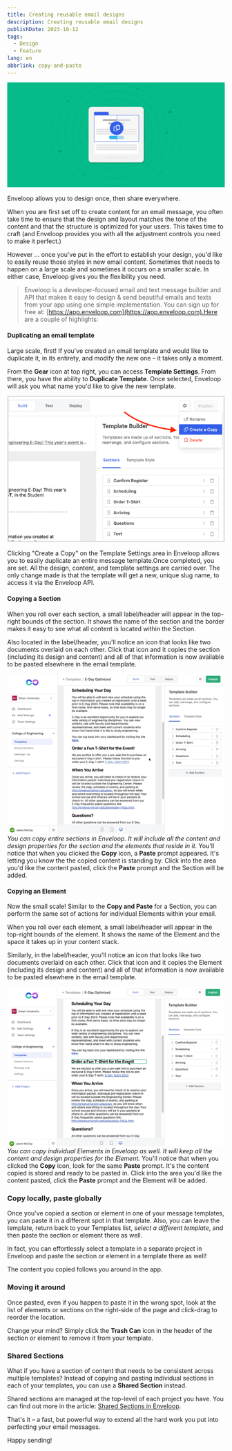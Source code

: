 ```yaml
---
title: Creating reusable email designs
description: Creating reusable email designs
publishDate: 2023-10-12
tags:
  - Design
  - Feature
lang: en
abbrlink: copy-and-paste
---
```


![Enveloop Copy and Paste Functionality](/img/header-copy-paste.png)

Enveloop allows you to design once, then share everywhere. 

When you are first set off to create content for an email message, you often take time to ensure that the design and layout matches the tone of the content and that the structure is optimized for your users. This takes time to craft (and Enveloop provides you with all the adjustment controls you need to make it perfect.)

However ... once you've put in the effort to establish your design, you'd like to easily reuse those styles in new email content. Sometimes that needs to happen on a large scale and sometimes it occurs on a smaller scale. In either case, Enveloop gives you the flexibility you need. 

> Enveloop is a developer-focused email and text message builder and API that makes it easy to design &amp; send beautiful emails and texts from your app using one simple implementation. You can sign up for free at: [https://app.enveloop.com](https://app.enveloop.com).Here are a couple of highlights:

#### Duplicating an email template

Large scale, first! If you've created an email template and would like to duplicate it, in its entirety, and modify the new one – it takes only a moment.

From the **Gear** icon at top right, you can access **Template Settings**. From there, you have the ability to **Duplicate Template**. Once selected, Enveloop will ask you what name you'd like to give the new template.

![A view of a drop-down settings menu in Enveloop and a red pointer is highlighting the words &quot;Create a Copy&quot;.](/img/copy-paste-create-a-copy.png)

Clicking "Create a Copy" on the Template Settings area in Enveloop allows you to easily duplicate an entire message template.Once completed, you are set. All the design, content, and template settings are carried over. The only change made is that the template will get a new, unique slug name, to access it via the Enveloop API.

#### Copying a Section

When you roll over each section, a small label/header will appear in the top-right bounds of the section. It shows the name of the section and the border makes it easy to see what all content is located within the Section.

Also located in the label/header, you'll notice an icon that looks like two documents overlaid on each other. Click that icon and it copies the section (including its design and content) and all of that information is now available to be pasted elsewhere in the email template.

![An animation of a cursor, selection a section of text, and choosing an icon that copies and, then, pastes the section into a email template.](/img/copy-paste-copy-section-animation.gif)
*You can copy entire sections in Enveloop. It will include all the content and design properties for the section and the elements that reside in it.*
You'll notice that when you clicked the **Copy** icon, a **Paste** prompt appeared. It's letting you know the the copied content is standing by. Click into the area you'd like the content pasted, click the **Paste** prompt and the Section will be added.

#### Copying an Element

Now the small scale! Similar to the **Copy and Paste** for a Section, you can perform the same set of actions for individual Elements within your email.

When you roll over each element, a small label/header will appear in the top-right bounds of the element. It shows the name of the Element and the space it takes up in your content stack.

Similarly, in the label/header, you'll notice an icon that looks like two documents overlaid on each other. Click that icon and it copies the Element (including its design and content) and all of that information is now available to be pasted elsewhere in the email template.

![An animation of a cursor, selecting an element of text, and choosing an icon that copies and, then, pastes the element into a email template.](/img/copy-paste-paste-section-animation.gif)
*You can copy individual Elements in Enveloop as well. It will keep all the content and design properties for the Element.*
You'll notice that when you clicked the **Copy** icon, look for the same **Paste** prompt. It's the content copied is stored and ready to be pasted in. Click into the area you'd like the content pasted, click the **Paste** prompt and the Element will be added.

### Copy locally, paste globally

Once you've copied a section or element in one of your message templates, you can paste it in a different spot in that template. Also, you can leave the template, return back to your Templates list, *select a different template*, and then paste the section or element there as well.

In fact, you can effortlessly select a template in a separate project in Enveloop and paste the section or element in a template there as well!

The content you copied follows you around in the app.

### Moving it around

Once pasted, even if you happen to paste it in the wrong spot, look at the list of elements or sections on the right-side of the page and click-drag to reorder the location.

Change your mind? Simply click the **Trash Can** icon in the header of the section or element to remove it from your template. 

### Shared Sections

What if you have a section of content that needs to be consistent across multiple templates? Instead of copying and pasting individual sections in each of your templates, you can use a **Shared Section** instead. 

Shared sections are managed at the top-level of each project you have. You can find out more in the article: [Shared Sections in Enveloop](https://blog.enveloop.com/shared-sections-in-enveloop/).

That's it – a fast, but powerful way to extend all the hard work you put into perfecting your email messages.

Happy sending!
